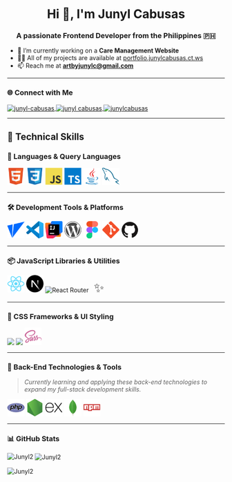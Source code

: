 <h1 align="center">Hi 👋, I'm Junyl Cabusas</h1>
<h3 align="center">A passionate Frontend Developer from the Philippines 🇵🇭</h3>

- 🔭 I’m currently working on a **Care Management Website**
- 👨‍💻 All of my projects are available at [portfolio.junylcabusas.ct.ws](https://junylcabusas.cv.ct.ws)
- 📫 Reach me at **artbyjunylc@gmail.com**

---

### 🌐 Connect with Me
<p align="left">
  <a href="https://linkedin.com/in/junyl-cabusas" target="blank">
    <img align="center" src="https://raw.githubusercontent.com/rahuldkjain/github-profile-readme-generator/master/src/images/icons/Social/linked-in-alt.svg" alt="junyl-cabusas" height="30" width="40" />
  </a>
  <a href="https://fb.com/junyl cabusas" target="blank">
    <img align="center" src="https://raw.githubusercontent.com/rahuldkjain/github-profile-readme-generator/master/src/images/icons/Social/facebook.svg" alt="junyl cabusas" height="30" width="40" />
  </a>
  <a href="https://instagram.com/junylcabusas" target="blank">
    <img align="center" src="https://raw.githubusercontent.com/rahuldkjain/github-profile-readme-generator/master/src/images/icons/Social/instagram.svg" alt="junylcabusas" height="30" width="40" />
  </a>
</p>

---

## 🚀 Technical Skills

### 🧠 Languages & Query Languages  
<p align="left">
  <img src="https://raw.githubusercontent.com/devicons/devicon/master/icons/html5/html5-original.svg" width="40" />
  <img src="https://raw.githubusercontent.com/devicons/devicon/master/icons/css3/css3-original.svg" width="40" />
  <img src="https://raw.githubusercontent.com/devicons/devicon/master/icons/javascript/javascript-original.svg" width="40" />
  <img src="https://raw.githubusercontent.com/devicons/devicon/master/icons/typescript/typescript-original.svg" width="40" />
  <img src="https://raw.githubusercontent.com/devicons/devicon/master/icons/java/java-original.svg" width="40" />
  <img src="https://raw.githubusercontent.com/devicons/devicon/master/icons/mysql/mysql-original.svg" width="40" />
</p>

---

### 🛠️ Development Tools & Platforms  
<p align="left">
  <img src="https://raw.githubusercontent.com/devicons/devicon/master/icons/vite/vite-original.svg" width="40" />
  <img src="https://raw.githubusercontent.com/devicons/devicon/master/icons/vscode/vscode-original.svg" width="40" />
  <img src="https://raw.githubusercontent.com/devicons/devicon/master/icons/intellij/intellij-original.svg" width="40" />
  <img src="https://raw.githubusercontent.com/devicons/devicon/master/icons/wordpress/wordpress-plain.svg" width="40" />
  <img src="https://raw.githubusercontent.com/devicons/devicon/master/icons/figma/figma-original.svg" width="40" />
  <img src="https://raw.githubusercontent.com/devicons/devicon/master/icons/git/git-original.svg" width="40" />
  <img src="https://raw.githubusercontent.com/devicons/devicon/master/icons/github/github-original.svg" width="40" />
</p>

---

### 📦 JavaScript Libraries & Utilities  
<p align="left">
  <img src="https://raw.githubusercontent.com/devicons/devicon/master/icons/react/react-original.svg" width="40" />
  <img src="https://raw.githubusercontent.com/devicons/devicon/master/icons/nextjs/nextjs-original.svg" width="40" />
  <img src="https://img.shields.io/badge/React%20Router-blue?style=flat&logo=react" alt="React Router" />
  <span style="font-size:1.8rem; margin-left:8px;" title="AOS">✨</span>
</p>

---

### 🎨 CSS Frameworks & UI Styling  
<p align="left">
  <img src="https://www.vectorlogo.zone/logos/tailwindcss/tailwindcss-icon.svg" width="40" />
  <img src="https://cdn.jsdelivr.net/gh/devicons/devicon/icons/bootstrap/bootstrap-original.svg" width="40" />
  <img src="https://raw.githubusercontent.com/devicons/devicon/master/icons/sass/sass-original.svg" width="40" />
</p>

---

### 🔧 Back-End Technologies & Tools  
> _Currently learning and applying these back-end technologies to expand my full-stack development skills._  

<p align="left">
  <img src="https://raw.githubusercontent.com/devicons/devicon/master/icons/php/php-original.svg" width="40" />
  <img src="https://raw.githubusercontent.com/devicons/devicon/master/icons/nodejs/nodejs-original.svg" width="40" />
  <img src="https://raw.githubusercontent.com/devicons/devicon/master/icons/express/express-original.svg" width="40" />
  <img src="https://raw.githubusercontent.com/devicons/devicon/master/icons/mongodb/mongodb-original.svg" width="40" />
  <img src="https://raw.githubusercontent.com/devicons/devicon/master/icons/npm/npm-original-wordmark.svg" width="40" />
</p>

---

### 📊 GitHub Stats

<p>
  <img align="left" src="https://github-readme-stats.vercel.app/api/top-langs?username=Junyl2&show_icons=true&locale=en&layout=compact" alt="Junyl2" />
</p>

<p>&nbsp;<img align="center" src="https://github-readme-stats.vercel.app/api?username=Junyl2&show_icons=true&locale=en" alt="Junyl2" /></p>

<p><img align="center" src="https://github-readme-streak-stats.herokuapp.com/?user=Junyl2&" alt="Junyl2" /></p>

